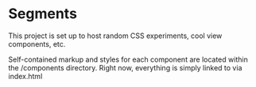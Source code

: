 # Segments
This project is set up to host random CSS experiments, cool view components, etc.

Self-contained markup and styles for each component are located within the /components directory. Right now, everything is simply linked to via index.html
